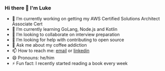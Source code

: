 ### Hi there 👋 I'm Luke

- 🔭 I’m currently working on getting my AWS Certified Solutions Architect Associate Cert
- 🌱 I’m currently learning GoLang, Node.js and Kotlin
- 👯 I’m looking to collaborate on interview preparation 
- 🤔 I’m looking for help with contributing to open source
- 💬 Ask me about my coffee addiction
- 📫 How to reach me: [email](heafieldl@wit.edu) or [linkedin](https://www.linkedin.com/in/luke-heafield/)
- 😄 Pronouns: he/him
- ⚡ Fun fact: I recently started reading a book every week
